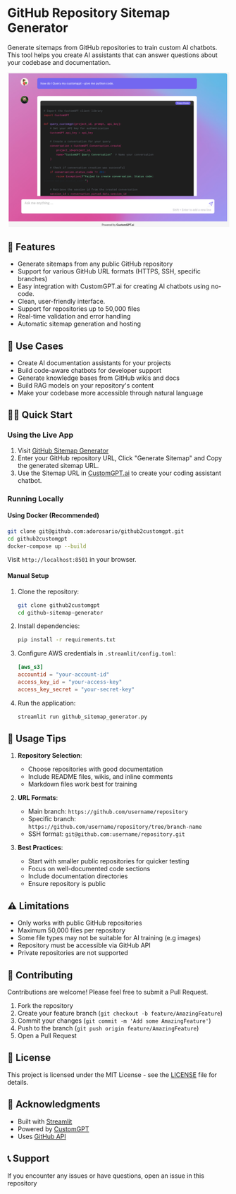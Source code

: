 # GitHub Repository Sitemap Generator

Generate sitemaps from GitHub repositories to train custom AI chatbots. This tool helps you create AI assistants that can answer questions about your codebase and documentation.

[![Coding Assistant From Github Repo](github2customgpt.png)](https://repo2customgpt.streamlit.app/)

## 🚀 Features

- Generate sitemaps from any public GitHub repository
- Support for various GitHub URL formats (HTTPS, SSH, specific branches)
- Easy integration with CustomGPT.ai for creating AI chatbots using no-code. 
- Clean, user-friendly interface.
- Support for repositories up to 50,000 files
- Real-time validation and error handling
- Automatic sitemap generation and hosting

## 🎯 Use Cases

- Create AI documentation assistants for your projects
- Build code-aware chatbots for developer support
- Generate knowledge bases from GitHub wikis and docs
- Build RAG models on your repository's content
- Make your codebase more accessible through natural language

## 🏃‍♂️ Quick Start

### Using the Live App

1. Visit [GitHub Sitemap Generator](https://repo2customgpt.streamlit.app/)
2. Enter your GitHub repository URL, Click "Generate Sitemap" and Copy the generated sitemap URL.
3. Use the Sitemap URL in [CustomGPT.ai](https://customgpt.ai) to create your coding assistant chatbot.

### Running Locally

#### Using Docker (Recommended)

```bash
git clone git@github.com:adorosario/github2customgpt.git
cd github2customgpt
docker-compose up --build
```

Visit `http://localhost:8501` in your browser.

#### Manual Setup

1. Clone the repository:
   ```bash
   git clone github2customgpt
   cd github-sitemap-generator
   ```

2. Install dependencies:
   ```bash
   pip install -r requirements.txt
   ```

3. Configure AWS credentials in `.streamlit/config.toml`:
   ```toml
   [aws_s3]
   accountid = "your-account-id"
   access_key_id = "your-access-key"
   access_key_secret = "your-secret-key"
   ```

4. Run the application:
   ```bash
   streamlit run github_sitemap_generator.py
   ```

## 📝 Usage Tips

1. **Repository Selection**:
   - Choose repositories with good documentation
   - Include README files, wikis, and inline comments
   - Markdown files work best for training

2. **URL Formats**:
   - Main branch: `https://github.com/username/repository`
   - Specific branch: `https://github.com/username/repository/tree/branch-name`
   - SSH format: `git@github.com:username/repository.git`

3. **Best Practices**:
   - Start with smaller public repositories for quicker testing
   - Focus on well-documented code sections
   - Include documentation directories
   - Ensure repository is public

## ⚠️ Limitations

- Only works with public GitHub repositories
- Maximum 50,000 files per repository
- Some file types may not be suitable for AI training (e.g images)
- Repository must be accessible via GitHub API
- Private repositories are not supported

## 🤝 Contributing

Contributions are welcome! Please feel free to submit a Pull Request.

1. Fork the repository
2. Create your feature branch (`git checkout -b feature/AmazingFeature`)
3. Commit your changes (`git commit -m 'Add some AmazingFeature'`)
4. Push to the branch (`git push origin feature/AmazingFeature`)
5. Open a Pull Request

## 📄 License

This project is licensed under the MIT License - see the [LICENSE](LICENSE) file for details.

## 🙏 Acknowledgments

- Built with [Streamlit](https://streamlit.io)
- Powered by [CustomGPT](https://customgpt.ai)
- Uses [GitHub API](https://docs.github.com/en/rest)

## 📞 Support

If you encounter any issues or have questions, open an issue in this repository
